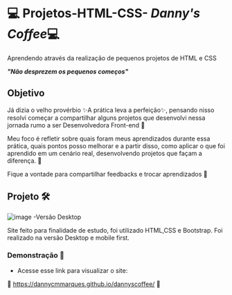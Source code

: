 
# 💻 Projetos-HTML-CSS- ***Danny's Coffee***💻
Aprendendo através da realização de pequenos projetos de HTML e CSS

***"Não desprezem os pequenos começos"***


 ## Objetivo

Já dizia o velho provérbio ✨A prática leva a perfeição✨, pensando nisso resolvi começar a compartilhar alguns projetos que desenvolvi nessa jornada rumo a ser Desenvolvedora Front-end  🚀

Meu foco é refletir sobre quais foram meus aprendizados durante essa prática, quais pontos posso melhorar e a partir disso, como aplicar o que foi aprendido em um cenário real, desenvolvendo projetos que façam a diferença. 🎯

Fique a vontade para compartilhar feedbacks e trocar aprendizados 🤍

## Projeto 🛠️
![image](https://github.com/DannyCMMarques/dannyscoffee/blob/main/assets/imagens/DannysCoffee%20versao%20desktop.jpg)
-Versão Desktop


Site feito para finalidade de estudo, foi utilizado HTML,CSS e Bootstrap. Foi realizado na versão Desktop e mobile first.

  ### Demonstração 📱
* Acesse esse link para visualizar o site:

🌠 https://dannycmmarques.github.io/dannyscoffee/  🌠

